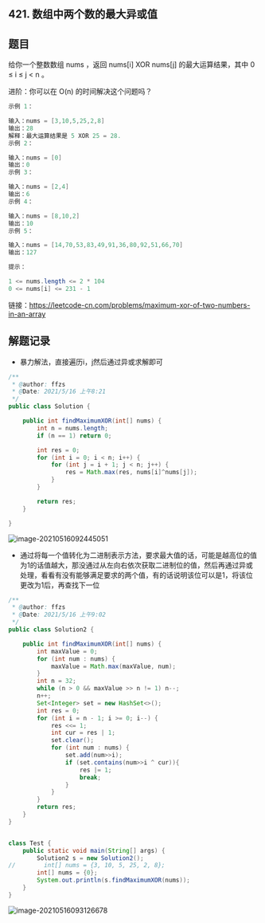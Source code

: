 ## 421. 数组中两个数的最大异或值

## 题目

给你一个整数数组 nums ，返回 nums[i] XOR nums[j] 的最大运算结果，其中 0 ≤ i ≤ j < n 。

进阶：你可以在 O(n) 的时间解决这个问题吗？

 

```java
示例 1：

输入：nums = [3,10,5,25,2,8]
输出：28
解释：最大运算结果是 5 XOR 25 = 28.
示例 2：

输入：nums = [0]
输出：0
示例 3：

输入：nums = [2,4]
输出：6
示例 4：

输入：nums = [8,10,2]
输出：10
示例 5：

输入：nums = [14,70,53,83,49,91,36,80,92,51,66,70]
输出：127
```

```java
提示：

1 <= nums.length <= 2 * 104
0 <= nums[i] <= 231 - 1
```


链接：https://leetcode-cn.com/problems/maximum-xor-of-two-numbers-in-an-array

## 解题记录

+ 暴力解法，直接遍历i，j然后通过异或求解即可

```java
/**
 * @author: ffzs
 * @Date: 2021/5/16 上午8:21
 */
public class Solution {

    public int findMaximumXOR(int[] nums) {
        int n = nums.length;
        if (n == 1) return 0;

        int res = 0;
        for (int i = 0; i < n; i++) {
            for (int j = i + 1; j < n; j++) {
                res = Math.max(res, nums[i]^nums[j]);
            }
        }

        return res;
    }

}
```

![image-20210516092445051](https://gitee.com/ffzs/picture_go/raw/master/img/image-20210516092445051.png)

+ 通过将每一个值转化为二进制表示方法，要求最大值的话，可能是越高位的值为1的话值越大，那没通过从左向右依次获取二进制位的值，然后再通过异或处理，看看有没有能够满足要求的两个值，有的话说明该位可以是1，将该位更改为1后，再查找下一位

```java
/**
 * @author: ffzs
 * @Date: 2021/5/16 上午9:02
 */
public class Solution2 {

    public int findMaximumXOR(int[] nums) {
        int maxValue = 0;
        for (int num : nums) {
            maxValue = Math.max(maxValue, num);
        }
        int n = 32;
        while (n > 0 && maxValue >> n != 1) n--;
        n++;
        Set<Integer> set = new HashSet<>();
        int res = 0;
        for (int i = n - 1; i >= 0; i--) {
            res <<= 1;
            int cur = res | 1;
            set.clear();
            for (int num : nums) {
                set.add(num>>i);
                if (set.contains(num>>i ^ cur)){
                    res |= 1;
                    break;
                }
            }
        }
        return res;
    }
}


class Test {
    public static void main(String[] args) {
        Solution2 s = new Solution2();
//        int[] nums = {3, 10, 5, 25, 2, 8};
        int[] nums = {0};
        System.out.println(s.findMaximumXOR(nums));
    }
}
```

![image-20210516093126678](https://gitee.com/ffzs/picture_go/raw/master/img/image-20210516093126678.png)